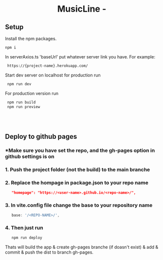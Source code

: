 <!-- markdownlint-disable-next-line -->

<h1 align="center">MusicLine - </h1>

<div align="center">

</div>

## Setup

Install the npm packages.

```sh
npm i
```
In serverAxios.ts 'baseUrl' put whatever server link you have. For example:

```sh
 https://{project-name}.herokuapp.com/
```
Start dev server on localhost  for production run
```sh
 npm run dev
```
For production version run 
```sh
 npm run build
 npm run preview
```

<br>
<br>

## Deploy to github pages

### *Make sure you have set the repo, and the gh-pages option in github settings is on

### 1. Push the project folder (not the build) to the main branche

### 2. Replace the hompage in package.json to your repo name
```json
   "homepage": "https://<user-name>.github.io/<repo-name>/",
```

### 3. In vite.config file change the base to your repository name
```js
   base: '/<REPO-NAME>/',
```
### 4. Then just run 
```sh
   npm run deploy
```
Thats will build the app & create gh-pages branche (if doasn't exist) & add & commit & push the dist to branch gh-pages.